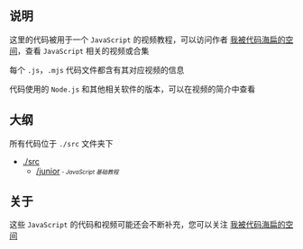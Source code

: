 ## 说明

这里的代码被用于一个 `JavaScript` 的视频教程，可以访问作者 [我被代码海扁的空间](https://space.bilibili.com/103466775)，查看 `JavaScript` 相关的视频或合集

每个 `.js`，`.mjs` 代码文件都含有其对应视频的信息

代码使用的 `Node.js` 和其他相关软件的版本，可以在视频的简介中查看

## 大纲

所有代码位于 `./src` 文件夹下
- [./src](https://github.com/codebeatme/javascript/tree/master/src)
    - [/junior](https://github.com/codebeatme/javascript/tree/master/src/junior)*<font size=1> - JavaScript 基础教程</font>*

## 关于

这些 `JavaScript` 的代码和视频可能还会不断补充，您可以关注 [我被代码海扁的空间](https://space.bilibili.com/103466775)